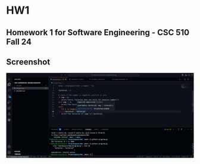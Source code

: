 # HW1

## Homework 1 for Software Engineering - CSC 510 Fall 24

## Screenshot
![Image](SE_HW1_Console.png)
